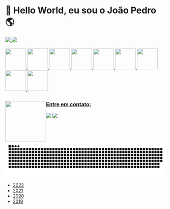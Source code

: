 # 👋 Hello World, eu sou o João Pedro 🌎


<div>
  <a href="https://github.com/MarchPy">
  <img height="180cm" src="https://github-readme-stats.vercel.app/api/top-langs/?username=marchpy&layout=compact&langs_count=7&theme=tokyonight"/>
  <img height="180cm" src="https://github-readme-stats.vercel.app/api?username=marchpy&show_icons=true&theme=tokyonight&include_all_commits=true&count_private=true"/>
</div>
<div style="display: inline_block"><br>
  <img height="65" width="65" src="https://cdn.jsdelivr.net/gh/devicons/devicon/icons/python/python-original.svg"/>
  <img height="65" width="65" src="https://cdn.jsdelivr.net/gh/devicons/devicon/icons/git/git-original.svg" />
  <img height="65" width="65" src="https://cdn.jsdelivr.net/gh/devicons/devicon/icons/arduino/arduino-original-wordmark.svg"/>
  <img height="65" width="65" src="https://cdn.jsdelivr.net/gh/devicons/devicon/icons/go/go-original.svg" />
  <img height="65" width="65" src="https://cdn.jsdelivr.net/gh/devicons/devicon/icons/c/c-original.svg" /> 
  <img height="65" width="65" src="https://cdn.jsdelivr.net/gh/devicons/devicon/icons/mysql/mysql-original-wordmark.svg" />     <img height="65" width="65" src="https://cdn.jsdelivr.net/gh/devicons/devicon/icons/sqlite/sqlite-original.svg" />
  <img height="65" width="65" src="https://cdn.jsdelivr.net/gh/devicons/devicon/icons/selenium/selenium-original.svg" />
  <img height="65" width="65" src="https://cdn.jsdelivr.net/gh/devicons/devicon/icons/pandas/pandas-original-wordmark.svg" />
</div>


##


<div>
  <img align="left" height="128" width="128" src="https://github.com/MarchPy/MarchPy/assets/62616207/6ea4a624-3b66-4c09-9e95-743ac7568d9c" />
  <h3 align="left">Entre em contato:</h3>
   <a href = "mailto:contatojoaomarchiori.jopa@gmail.com"><img src="https://img.shields.io/badge/-Gmail-%23333?style=for-the-badge&logo=gmail&logoColor=white" target="_blank"></a>
   <a href="https://www.linkedin.com/in/jo%C3%A3o-pedro-alexandre-marchiori-087648184/" target="_blank"><img src="https://img.shields.io/badge/-LinkedIn-%230077B5?style=for-the-badge&logo=linkedin&logoColor=white" target="_blank"></a> 
</div>


##


<div>
  <picture>
    <source
      media="(prefers-color-scheme: dark)"
      srcset="https://raw.githubusercontent.com/marchpy/marchpy/output/github-contribution-grid-snake-dark.svg"
    />
    <source
      media="(prefers-color-scheme: light)"
      srcset="https://raw.githubusercontent.com/marchpy/marchpy/output/github-contribution-grid-snake.svg"
    />
    <img
      alt="github contribution grid snake animation"
      src="https://raw.githubusercontent.com/marchpy/marchpy/output/github-contribution-grid-snake.svg"
    />
  </picture>
</div>


* [2022](./MarchPy-2022.stl)
* [2021](./MarchPy-2021.stl)
* [2020](./MarchPy-2020.stl)
* [2019](./MarchPy-2019.stl)
